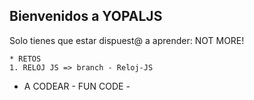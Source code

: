 ## Bienvenidos a YOPALJS 
   Solo tienes que estar dispuest@ a aprender: NOT MORE!

    * RETOS
    1. RELOJ JS => branch - Reloj-JS


* A CODEAR - FUN CODE -
